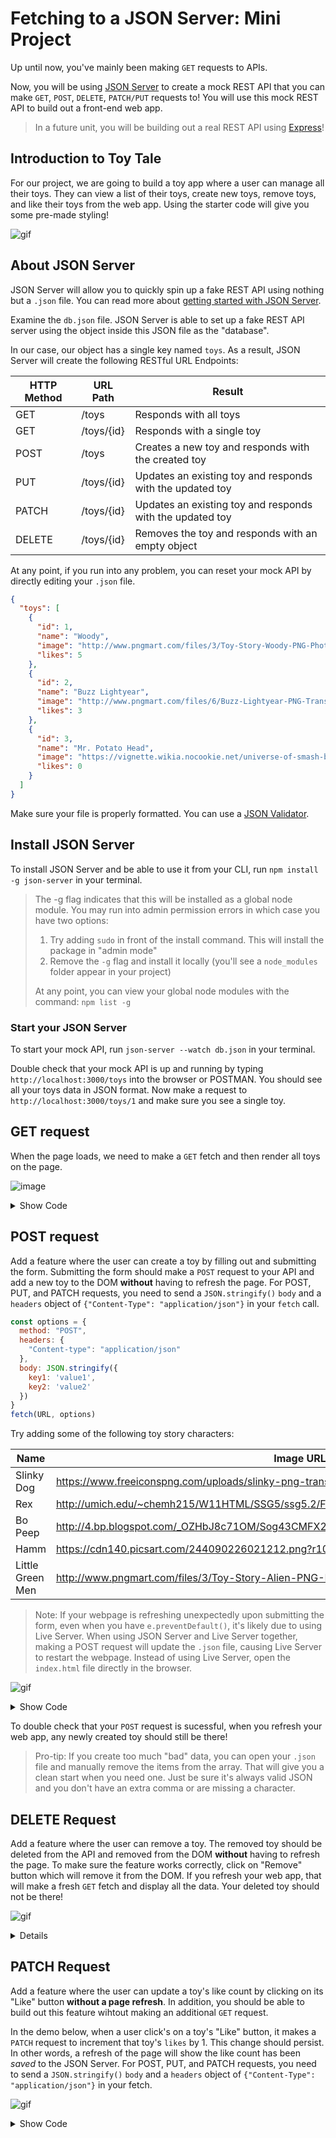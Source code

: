 # Fetching to a JSON Server: Mini Project

Up until now, you've mainly been making `GET` requests to APIs. 

Now, you will be using [JSON Server](https://www.npmjs.com/package/json-server) to create a mock REST API that you can make `GET`, `POST`, `DELETE`, `PATCH/PUT` requests to! You will use this mock REST API to build out a front-end web app. 

> In a future unit, you will be building out a real REST API using [Express](https://expressjs.com/)!

## Introduction to Toy Tale

For our project, we are going to build a toy app where a user can manage all their toys. They can view a list of their toys, create new toys, remove toys, and like their toys from the web app. Using the starter code will give you some pre-made styling!

![gif](assets/post.gif)

## About JSON Server

JSON Server will allow you to quickly spin up a fake REST API using nothing but a `.json` file. You can read more about [getting started with JSON Server](https://github.com/typicode/json-server#getting-started). 

Examine the `db.json` file. JSON Server is able to set up a fake REST API server using the object inside this JSON file as the "database". 

In our case, our object has a single key named `toys`. As a result, JSON Server will create the following RESTful URL Endpoints:

| HTTP Method | URL Path   | Result                                                     |
| ----------- | ---------- | ---------------------------------------------------------- |
| GET         | /toys      | Responds with all toys                                     |
| GET         | /toys/{id} | Responds with a single toy                                |
| POST        | /toys      | Creates a new toy and responds with the created toy      |
| PUT         | /toys/{id} | Updates an existing toy and responds with the updated toy |
| PATCH       | /toys/{id} | Updates an existing toy and responds with the updated toy |
| DELETE      | /toys/{id} | Removes the toy and responds with an empty object          |


At any point, if you run into any problem, you can reset your mock API by directly editing your `.json` file. 

```json
{
  "toys": [
    {
      "id": 1,
      "name": "Woody",
      "image": "http://www.pngmart.com/files/3/Toy-Story-Woody-PNG-Photos.png",
      "likes": 5
    },
    {
      "id": 2,
      "name": "Buzz Lightyear",
      "image": "http://www.pngmart.com/files/6/Buzz-Lightyear-PNG-Transparent-Picture.png",
      "likes": 3
    },
    {
      "id": 3,
      "name": "Mr. Potato Head",
      "image": "https://vignette.wikia.nocookie.net/universe-of-smash-bros-lawl/images/d/d8/Mr-potato-head-toy-story.gif/revision/latest?cb=20151129131217",
      "likes": 0
    }
  ]
}
```

Make sure your file is properly formatted. You can use a [JSON Validator](https://jsonlint.com/). 

## Install JSON Server

To install JSON Server and be able to use it from your CLI, run `npm install -g json-server` in your terminal. 

> The -g flag indicates that this will be installed as a global node module. You may run into admin permission errors in which case you have two options:
> 1. Try adding `sudo` in front of the install command. This will install the package in "admin mode"
> 2. Remove the `-g` flag and install it locally (you'll see a `node_modules` folder appear in your project)
> 
> At any point, you can view your global node modules with the command: `npm list -g`


### Start your JSON Server

To start your mock API, run `json-server --watch db.json` in your terminal.

Double check that your mock API is up and running by typing `http://localhost:3000/toys` into the browser or POSTMAN. You should see all your toys data in JSON format. Now make a request to `http://localhost:3000/toys/1` and make sure you see a single toy. 

## GET request

When the page loads, we need to make a `GET` fetch and then render all toys on the page.

![image](assets/get.png)

<details>
<summary>Show Code</summary>

```js
window.addEventListener('DOMContentLoaded', getToys);

async function getToys(){
  const response = await fetch('http://localhost:3000/toys');
  const json = await response.json();
  json.forEach(toy => appendToy(toy));
}

function appendToy(toy){
  let collection = document.querySelector("#collection");
  let div = document.createElement('div');
  let header = document.createElement('h2');
  let image = document.createElement('img');
  let likes = document.createElement('p');
  let likesButton = document.createElement('button');
  let removeButton = document.createElement('button');
  div.className = "card";
  div.id = `card-${toy.id}`; //This step is important for future features
  header.innerText = toy.name;
  image.src = toy.image;
  image.className = "avatar"
  image.alt = toy.name
  likes.innerText = `Likes: ${toy.likes}`;
  likesButton.innerText = "Like"
  removeButton.innerText = "Remove"
  div.append(header, image, likes, likesButton, removeButton);
  collection.append(div);
}
```
</details>

## POST request

Add a feature where the user can create a toy by filling out and submitting the form. Submitting the form should make a `POST` request to your API and add a new toy to the DOM **without** having to refresh the page. For POST, PUT, and PATCH requests, you need to send a `JSON.stringify()` `body` and a `headers` object of `{"Content-Type": "application/json"}` in your `fetch` call.

```js
const options = {
  method: "POST",
  headers: {
    "Content-type": "application/json" 
  },
  body: JSON.stringify({
    key1: 'value1',
    key2: 'value2'
  })
}
fetch(URL, options)
```

Try adding some of the following toy story characters:

| Name | Image URL   | 
| ----------- | ---------- |
| Slinky Dog  | https://www.freeiconspng.com/uploads/slinky-png-transparent-1.png      |
| Rex         | http://umich.edu/~chemh215/W11HTML/SSG5/ssg5.2/FRex.png |
| Bo Peep        | http://4.bp.blogspot.com/_OZHbJ8c71OM/Sog43CMFX2I/AAAAAAAADEs/0AKX0XslD4g/s400/bo.png |
| Hamm         | https://cdn140.picsart.com/244090226021212.png?r1024x1024 |
| Little Green Men | http://www.pngmart.com/files/3/Toy-Story-Alien-PNG-File.png |

> Note: If your webpage is refreshing unexpectedly upon submitting the form, even when you have `e.preventDefault()`, it's likely due to using Live Server. When using JSON Server and Live Server together, making a POST request will update the `.json` file, causing Live Server to restart the webpage. Instead of using Live Server, open the `index.html` file directly in the browser.

![gif](assets/post.gif)

<details>
<summary>Show Code</summary>

```js
document.querySelector(".add-form").addEventListener('submit', handleSubmit)

function handleSubmit(e){
  e.preventDefault()
  postToy(e.target[0].value, e.target[1].value)
  e.target.reset()
}

async function postToy(name, image){
  options = {
    method: "POST",
    headers: {
      "Content-type": "application/json"
    },
    body: JSON.stringify({
      name: name,
      image: image,
      likes: 0
    })
  }
  const response = await fetch('http://localhost:3000/toys', options);
  const newToy = await response.json();
  appendToy(newToy)
}
```

</details>

To double check that your `POST` request is sucessful, when you refresh your web app, any newly created toy should still be there! 

> Pro-tip: If you create too much "bad" data, you can open your `.json` file and manually remove the items from the array. That will give you a clean start when you need one. Just be sure it's always valid JSON and you don't have an extra comma or are missing a character. 

## DELETE Request

Add a feature where the user can remove a toy. The removed toy should be deleted from the API and removed from the DOM **without** having to refresh the page. To make sure the feature works correctly, click on "Remove" button which will remove it from the DOM. If you refresh your web app, that will make a fresh `GET` fetch and display all the data. Your deleted toy should not be there!

![gif](assets/delete.gif)

<details>
<sumary>Show Code</summary>

```js
function appendToy(toy){
  removeButton.addEventListener('click', () => handleRemoveToy(toy.id)); //New line of code
}

async function handleRemoveToy(id){
  options = {
    method: "DELETE"
  }
  fetch(`http://localhost:3000/toys/${id}`, options);
  document.querySelector(`#card-${id}`).remove(); //Optimistic Rendering
}
```
</details>

## PATCH Request

Add a feature where the user can update a toy's like count by clicking on its "Like" button **without a page refresh**. In addition, you should be able to build out this feature wihtout making an additional `GET` request. 

In the demo below, when a user click's on a toy's "Like" button, it makes a `PATCH` request to increment that toy's `likes` by 1. This change should persist. In other words, a refresh of the page will show the like count has been _saved_ to the JSON Server. For POST, PUT, and PATCH requests, you need to send a `JSON.stringify()` `body` and a `headers` object of `{"Content-Type": "application/json"}` in your fetch.

![gif](assets/update.gif)

<details>
<summary>Show Code</summary>

```js
function appendToy(toy){
  likes.id = `likes-${toy.id}`; //New line of code
  likesButton.addEventListener('click', () => {handleLikeToy(toy.id)}); //New line of code
}

async function handleLikeToy(id){
  let likesParagraph = document.getElementById(`likes-${id}`)
  let likeCount = Number(likesParagraph.innerText.split(" ")[1])
  options = {
    method: "PATCH",
    headers: {
      "Content-type": "application/json"
    },
    body: JSON.stringify({
      likes: likeCount + 1
    })
  }
  fetch(`http://localhost:3000/toys/${id}`, options)
    .then(res => res.json())
    .then(data => {
      likesParagraph.innerText = `Likes: ${likeCount + 1}`; //Pessimistic Rendering
    })
}
```
</details>
